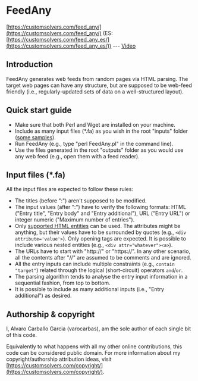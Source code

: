 # FeedAny

[https://customsolvers.com/feed_any/](https://customsolvers.com/feed_any/) (ES: [https://customsolvers.com/feed_any_es/](https://customsolvers.com/feed_any_es/)) --- [Video](https://www.youtube.com/watch?v=XXZcxYmhQRg)

## Introduction

FeedAny generates web feeds from random pages via HTML parsing. The target web pages can have any structure, but are supposed to be web-feed friendly (i.e., regularly-updated sets of data on a well-structured layout).

## Quick start guide

- Make sure that both Perl and Wget are installed on your machine.
- Include as many input files (*.fa) as you wish in the root "inputs" folder ([some samples](https://customsolvers.com/downloads/feed_any/samples/)). 
- Run FeedAny (e.g., type "perl FeedAny.pl" in the command line).
- Use the files generated in the root "outputs" folder as you would use any web feed (e.g., open them with a feed reader).

## Input files (*.fa)

All the input files are expected to follow these rules:
- The titles (before ":") aren't supposed to be modified.
- The input values (after ":") have to verify the following formats: HTML ("Entry title", "Entry body" and "Entry additional"), URL ("Entry URL") or integer numeric ("Maximum number of entries").
- Only [supported HTML entities](https://customsolvers.com/downloads/feed_any/supported_html_entities.txt) can be used. The attributes might be anything, but their values have to be surrounded by quotes (e.g., ```<div attribute='value'>```). Only opening tags are expected. It is possible to include various nested entities (e.g., ```<div attr="whatever"><a>```).
- The URLs have to start with "http://" or "https://". In any other scenario, all the contents after "//" are assumed to be comments and are ignored.
- All the entry inputs can include multiple constraints (e.g., ```contain "target"```) related through the logical (short-circuit) operators ```and```/```or```. 
- The parsing algorithm tends to analyse the entry input information in a sequential fashion, from top to bottom.
- It is possible to include as many additional inputs (i.e., "Entry additional") as desired.


## Authorship & copyright

I, Alvaro Carballo Garcia (varocarbas), am the sole author of each single bit of this code.

Equivalently to what happens with all my other online contributions, this code can be considered public domain. For more information about my copyright/authorship attribution ideas, visit [https://customsolvers.com/copyright/](https://customsolvers.com/copyright/).
